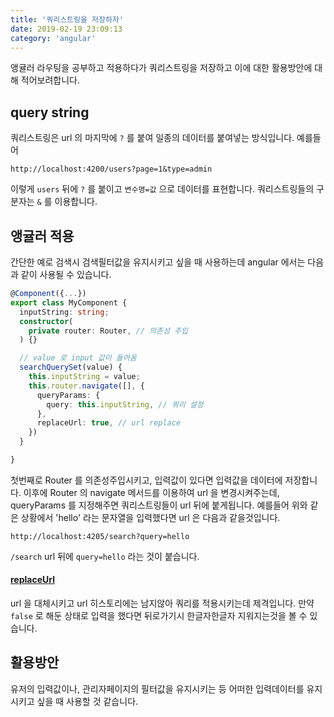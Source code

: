 ```yaml
---
title: '쿼리스트링을 저장하자'
date: 2019-02-19 23:09:13
category: 'angular'
---
```


앵귤러 라우팅을 공부하고 적용하다가 쿼리스트링을 저장하고 이에 대한 활용방안에 대해 적어보려합니다.

## query string

쿼리스트링은 url 의 마지막에 `?` 를 붙여 일종의 데이터를 붙여넣는 방식입니다. 예를들어

```
http://localhost:4200/users?page=1&type=admin
```

이렇게 `users` 뒤에 `?` 를 붙이고 `변수명=값` 으로 데이터를 표현합니다. 쿼리스트링들의 구분자는 `&` 를 이용합니다.

## 앵귤러 적용

간단한 예로 검색시 검색필터값을 유지시키고 싶을 때 사용하는데 angular 에서는 다음과 같이 사용될 수 있습니다.
```ts
@Component({...})
export class MyComponent {
  inputString: string;
  constructor(
    private router: Router, // 의존성 주입
  ) {}

  // value 로 input 값이 들어옴
  searchQuerySet(value) {
    this.inputString = value;
    this.router.navigate([], {
      queryParams: {
        query: this.inputString, // 쿼리 설정
      },
      replaceUrl: true, // url replace
    })
  }

}
```

첫번째로 Router 를 의존성주입시키고, 입력값이 있다면 입력값을 데이터에 저장합니다. 이후에 Router 의 navigate 메서드를 이용하여 url 을 변경시켜주는데, queryParams 를 지정해주면 쿼리스트링들이 url 뒤에 붙게됩니다. 예를들어 위와 같은 상황에서 'hello' 라는 문자열을 입력했다면 url 은 다음과 같을것입니다.
```
http://localhost:4205/search?query=hello
```
`/search` url 뒤에 `query=hello` 라는 것이 붙습니다.

#### [replaceUrl](https://angular.io/api/router/NavigationExtras#replaceUrl)
url 을 대체시키고 url 히스토리에는 남지않아 쿼리를 적용시키는데 제격입니다. 만약 `false` 로 해둔 상태로 입력을 했다면 뒤로가기시 한글자한글자 지워지는것을 볼 수 있습니다.

## 활용방안

유저의 입력값이나, 관리자페이지의 필터값을 유지시키는 등 어떠한 입력데이터를 유지시키고 싶을 때 사용할 것 같습니다.
